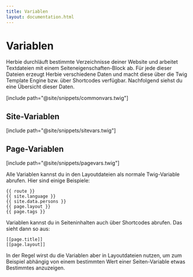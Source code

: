 ```yaml
---
title: Variablen
layout: documentation.html
---
```


# Variablen

Herbie durchläuft bestimmte Verzeichnisse deiner Website und arbeitet
Textdateien mit einem Seiteneigenschaften-Block ab. Für jede dieser Dateien
erzeugt Herbie verschiedene Daten und macht diese über die Twig Template Engine
bzw. über Shortcodes verfügbar. Nachfolgend siehst du eine Übersicht dieser Daten.


[include path="@site/snippets/commonvars.twig"]


## Site-Variablen

[include path="@site/snippets/sitevars.twig"]



## Page-Variablen

[include path="@site/snippets/pagevars.twig"]


Alle Variablen kannst du in den Layoutdateien als normale Twig-Variable abrufen. 
Hier sind einige Beispiele:

    {{ route }}
    {{ site.language }}
    {{ site.data.persons }}
    {{ page.layout }}
    {{ page.tags }}

Variablen kannst du in Seiteninhalten auch über Shortcodes abrufen. Das sieht dann so aus:

    [[page.title]]
    [[page.layout]]

In der Regel wirst du die Variablen aber in Layoutdateien nutzen, um zum Beispiel abhängig 
von einem bestimmten Wert einer Seiten-Variable etwas Bestimmtes anzuzeigen. 
